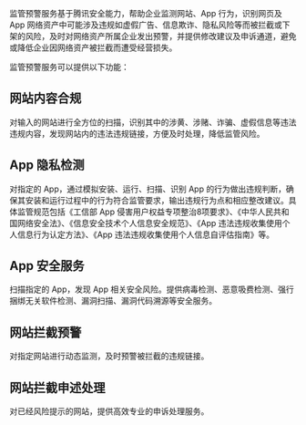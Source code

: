 监管预警服务基于腾讯安全能力，帮助企业监测网站、App 行为，识别网页及 App 网络资产中可能涉及违规如虚假广告、信息欺诈、隐私风险等而被拦截或下架的风险，及时对网络资产所属企业发出预警，并提供修改建议及申诉通道，避免或降低企业因网络资产被拦截而遭受经营损失。

监管预警服务可以提供以下功能：
## 网站内容合规
对输入的网站进行全方位的扫描，识别其中的涉黄、涉赌、诈骗、虚假信息等违法违规内容，发现网站内的违法违规链接，方便及时处理，降低监管风险。

## App 隐私检测

对指定的 App，通过模拟安装、运行、扫描、识别 App 的行为做出违规判断，确保其安装和运行过程中的行为符合监管要求，输出违规行为点和相应整改建议。具体监管规范包括《工信部 App 侵害用户权益专项整治8项要求》、《中华人民共和国网络安全法》、《信息安全技术个人信息安全规范》、《App 违法违规收集使用个人信息行为认定方法》、《App 违法违规收集使用个人信息自评估指南》等。

## App 安全服务
扫描指定的 App，发现 App 相关安全风险。提供病毒检测、恶意吸费检测、强行捆绑无关软件检测、漏洞扫描、漏洞代码溯源等安全服务。

## 网站拦截预警
对指定网站进行动态监测，及时预警被拦截的违规链接。

## 网站拦截申述处理
对已经风险提示的网站，提供高效专业的申诉处理服务。
